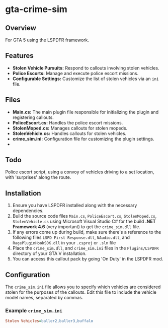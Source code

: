 # gta-crime-sim

## Overview
For GTA 5 using the LSPDFR framework.

## Features
- **Stolen Vehicle Pursuits:** Respond to callouts involving stolen vehicles.
- **Police Escorts:** Manage and execute police escort missions.
- **Configurable Settings:** Customize the list of stolen vehicles via an `ini` file.

## Files
- **Main.cs:** The main plugin file responsible for initializing the plugin and registering callouts.
- **PoliceEscort.cs:** Handles the police escort missions.
- **StolenMoped.cs:** Manages callouts for stolen mopeds.
- **StolenVehicle.cs:** Handles callouts for stolen vehicles.
- **crime_sim.ini:** Configuration file for customizing the plugin settings.
- 
## Todo
Police escort script, using a convoy of vehicles driving to a set location, with 'surprises' along the route.

## Installation
1. Ensure you have LSPDFR installed along with the necessary dependencies.
3. Build the source code files `Main.cs`, `PoliceEscort.cs`, `StolenMoped.cs`, `StolenVehicle.cs` using Microsoft Visual Studio C# for the build **.NET Framework 4.6** (very important) to get the `crime_sim.dll` file.
4. If any errors come up during build, make sure there's a reference to the following files `LSPD First Response.dll`, `NAudio.dll`, and `RagePluginHookSDK.dll` in your `.csproj` or `.sln` file
5. Place the `crime_sim.dll`, and `crime_sim.ini` files in the `Plugins/LSPDFR` directory of your GTA V installation.
6. You can access this callout pack by going 'On Duty' in the LSPDFR mod.

## Configuration
The `crime_sim.ini` file allows you to specify which vehicles are considered stolen for the purposes of the callouts. Edit this file to include the vehicle model names, separated by commas.

### Example `crime_sim.ini`
```ini
Stolen Vehicles=baller2,baller3,buffalo

